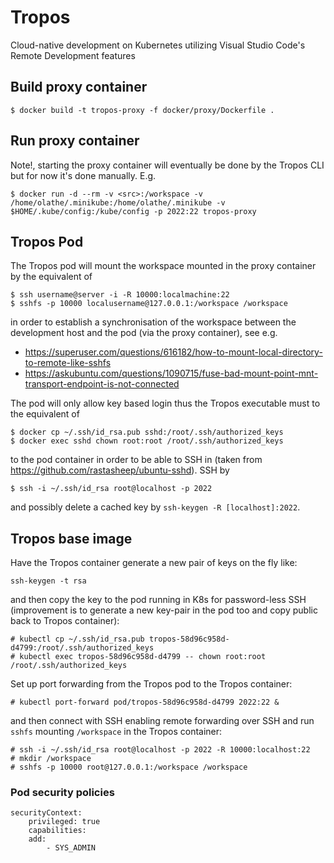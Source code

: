 # Tropos
Cloud-native development on Kubernetes utilizing Visual Studio Code's Remote Development features

## Build proxy container
```
$ docker build -t tropos-proxy -f docker/proxy/Dockerfile .
```

## Run proxy container
Note!, starting the proxy container will eventually be done by the Tropos CLI but for now it's done manually. E.g.
```
$ docker run -d --rm -v <src>:/workspace -v /home/olathe/.minikube:/home/olathe/.minikube -v $HOME/.kube/config:/kube/config -p 2022:22 tropos-proxy
```

## Tropos Pod

The Tropos pod will mount the workspace mounted in the proxy container by the equivalent of 
```
$ ssh username@server -i -R 10000:localmachine:22
$ sshfs -p 10000 localusername@127.0.0.1:/workspace /workspace 
```
in order to establish a synchronisation of the workspace between the development host and the pod (via the proxy container), see e.g.
* https://superuser.com/questions/616182/how-to-mount-local-directory-to-remote-like-sshfs
* https://askubuntu.com/questions/1090715/fuse-bad-mount-point-mnt-transport-endpoint-is-not-connected

The pod will only allow key based login thus the Tropos executable must to the equivalent of
```
$ docker cp ~/.ssh/id_rsa.pub sshd:/root/.ssh/authorized_keys 
$ docker exec sshd chown root:root /root/.ssh/authorized_keys
```
to the pod container in order to be able to SSH in (taken from https://github.com/rastasheep/ubuntu-sshd). SSH by
```
$ ssh -i ~/.ssh/id_rsa root@localhost -p 2022
```
and possibly delete a cached key by `ssh-keygen -R [localhost]:2022`.

## Tropos base image
Have the Tropos container generate a new pair of keys on the fly like:
```
ssh-keygen -t rsa
```
and then copy the key to the pod running in K8s for password-less SSH (improvement is to generate a new key-pair in the pod too and copy public back to Tropos container):
```
# kubectl cp ~/.ssh/id_rsa.pub tropos-58d96c958d-d4799:/root/.ssh/authorized_keys
# kubectl exec tropos-58d96c958d-d4799 -- chown root:root /root/.ssh/authorized_keys
```
Set up port forwarding from the Tropos pod to the Tropos container:
```
# kubectl port-forward pod/tropos-58d96c958d-d4799 2022:22 &
```
and then connect with SSH enabling remote forwarding over SSH and run `sshfs` mounting `/workspace` in the Tropos container:
```
# ssh -i ~/.ssh/id_rsa root@localhost -p 2022 -R 10000:localhost:22
# mkdir /workspace
# sshfs -p 10000 root@127.0.0.1:/workspace /workspace
```

### Pod security policies
```
securityContext:
    privileged: true
    capabilities:
    add:
        - SYS_ADMIN
```
